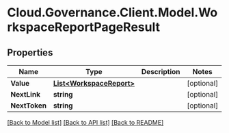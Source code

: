 # Cloud.Governance.Client.Model.WorkspaceReportPageResult
## Properties

Name | Type | Description | Notes
------------ | ------------- | ------------- | -------------
**Value** | [**List&lt;WorkspaceReport&gt;**](WorkspaceReport.md) |  | [optional] 
**NextLink** | **string** |  | [optional] 
**NextToken** | **string** |  | [optional] 

[[Back to Model list]](../README.md#documentation-for-models) [[Back to API list]](../README.md#documentation-for-api-endpoints) [[Back to README]](../README.md)

